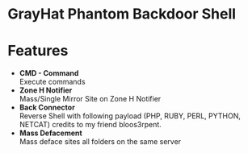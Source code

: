 # GrayHat Phantom Backdoor Shell 

# Features
<ul>
<li> <b>CMD - Command</b></li>
Execute commands
<li> <b>Zone H Notifier</b></li>
Mass/Single Mirror Site on Zone H Notifier
<li> <b>Back Connector</b></li>
Reverse Shell with following payload (PHP, RUBY, PERL, PYTHON, NETCAT) credits to my friend bloos3rpent.
<li> <b>Mass Defacement</b></li>
Mass deface sites all folders on the same server
</ul>
